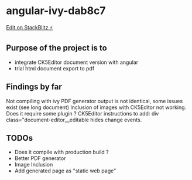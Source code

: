 # angular-ivy-dab8c7

[Edit on StackBlitz ⚡️](https://stackblitz.com/edit/angular-ivy-dab8c7)

## Purpose of the project is to 
 - integrate CK5Editor document version with angular
 - trial html document export to pdf

## Findings by far
 Not compiling with ivy
 PDF generator output is not identical, some issues exist (see long document)
 Inclusion of images with CK5Editor not working. Does it require some plugin ?
 CK5Editor instructions to add: div class="document-editor__editable hides change events.


## TODOs
 - Does it compile with production build ?
 - Better PDF generator
 - Image Inclusion
 - Add generated page as "static web page"




